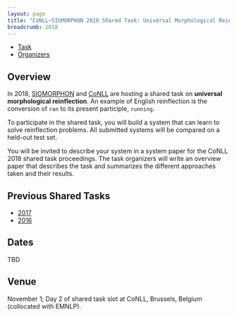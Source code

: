 ```yaml
---
layout: page
title: "CoNLL–SIGMORPHON 2018 Shared Task: Universal Morphological Reinflection"
breadcrumb: 2018
---
```


- [Task](task)
- [Organizers](organizers)

## Overview

In 2018, [SIGMORPHON](https://sigmorphon.github.io/) and [CoNLL](http://www.conll.org/) are hosting a 
shared task on __universal morphological reinflection__. An example 
of English reinflection is the conversion of `ran` to its present 
participle, `running`.

To participate in the shared task, you will build a system that can
learn to solve reinflection problems.  All submitted systems will be 
compared on a held-out test set.

You will be invited to describe your system in a system paper for
the CoNLL 2018 shared task proceedings.  The task organizers will write an
overview paper that describes the task and summarizes the different
approaches taken and their results.

  
## Previous Shared Tasks

- [2017](../2017)
- [2016](../2016)

## Dates

TBD

## Venue

November 1; Day 2 of shared task slot at CoNLL, Brussels, Belgium (collocated with EMNLP).
